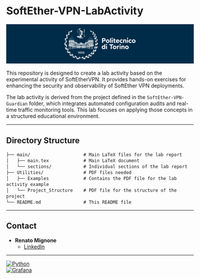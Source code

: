 # SoftEther-VPN-LabActivity

![Politecnico di Torino](resources/General/logo_polito.jpg)

This repository is designed to create a lab activity based on the experimental activity of SoftEtherVPN. It provides hands-on exercises for enhancing the security and observability of SoftEther VPN deployments.

The lab activity is derived from the project defined in the `SoftEther-VPN-Guardian` folder, which integrates automated configuration audits and real-time traffic monitoring tools. This lab focuses on applying those concepts in a structured educational environment.

---

## **Directory Structure**
```plaintext
├── main/                    # Main LaTeX files for the lab report
│   ├── main.tex             # Main LaTeX document
│   └── sections/            # Individual sections of the lab report
├── Utilities/               # PDF files needed
│   ├── Examples             # Contains the PDF file for the lab activity example
│   └── Project_Structure    # PDF file for the structure of the project
└── README.md                # This README file
```

---

## **Contact**
- **Renato Mignone**  
  - [LinkedIn](https://www.linkedin.com/in/renato-mignone/)  

---

[![Python](https://img.shields.io/badge/Python-3.8%2B-blue)](https://www.python.org/)  
[![Grafana](https://img.shields.io/badge/Grafana-Dashboard-yellow)](https://grafana.com/)